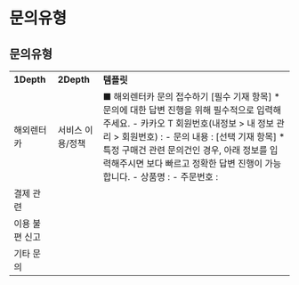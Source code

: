 # 문의유형

**문의유형**
--------

|  |  |  |
| --- | --- | --- |
| **1Depth** | **2Depth** | **템플릿** |
| 해외렌터카 | 서비스 이용/정책 | ■ 해외렌터카 문의 접수하기 [필수 기재 항목] \*문의에 대한 답변 진행을 위해 필수적으로 입력해주세요. - 카카오 T 회원번호(내정보 > 내 정보 관리 > 회원번호) : - 문의 내용 :   [선택 기재 항목] \*특정 구매건 관련 문의건인 경우, 아래 정보를 입력해주시면 보다 빠르고 정확한 답변 진행이 가능합니다. - 상품명 :  - 주문번호 : |
| 결제 관련 |  |
| 이용 불편 신고 |  |
| 기타 문의 |  |